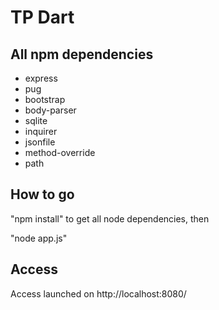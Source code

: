 # TP Dart

## All npm dependencies

* express
* pug
* bootstrap
* body-parser
* sqlite
* inquirer
* jsonfile
* method-override
* path

## How to go

"npm install" to get all node dependencies, then

"node app.js"

## Access

Access launched on http://localhost:8080/